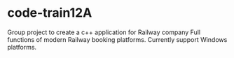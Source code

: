 # code-train12A
Group project to create a c++ application for Railway company
Full functions of modern Railway booking platforms.
Currently support Windows platforms.
